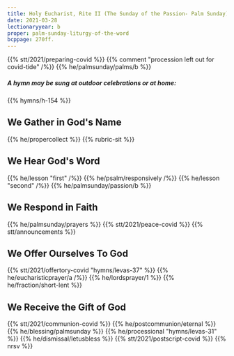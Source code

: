 ```yaml
---
title: Holy Eucharist, Rite II (The Sunday of the Passion- Palm Sunday)
date: 2021-03-28
lectionaryyear: b
proper: palm-sunday-liturgy-of-the-word
bcppage: 270ff.
---
```

{{% stt/2021/preparing-covid %}}
{{% comment "procession left out for covid-tide" /%}}
{{% he/palmsunday/palms/b %}}
##### A hymn may be sung at outdoor celebrations or at home:
{{% hymns/h-154 %}}

## We Gather in God's Name
{{% he/propercollect %}}
{{% rubric-sit %}}

## We Hear God's Word
{{% he/lesson "first" /%}}
{{% he/psalm/responsively /%}}
{{% he/lesson "second" /%}}
{{% he/palmsunday/passion/b %}}

## We Respond in Faith
{{% he/palmsunday/prayers %}}
{{% stt/2021/peace-covid %}}
{{% stt/announcements %}}

## We Offer Ourselves To God
{{% stt/2021/offertory-covid "hymns/levas-37" %}}
{{% he/eucharisticprayer/a /%}}
{{% he/lordsprayer/1 %}}
{{% he/fraction/short-lent %}}

## We Receive the Gift of God
{{% stt/2021/communion-covid %}}
{{% he/postcommunion/eternal %}}
{{% he/blessing/palmsunday %}}
{{% he/processional "hymns/levas-31" %}}
{{% he/dismissal/letusbless %}}
{{% stt/2021/postscript-covid %}}
{{% nrsv %}}
